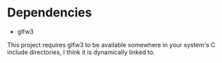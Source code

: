 # Dependencies

- glfw3

This project requires glfw3 to be available somewhere in your system's C include directories, I think it is dynamically linked to.

